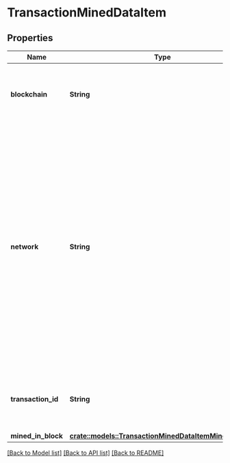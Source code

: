 # TransactionMinedDataItem

## Properties

Name | Type | Description | Notes
------------ | ------------- | ------------- | -------------
**blockchain** | **String** | Represents the specific blockchain protocol name, e.g. Ethereum, Bitcoin, etc. | 
**network** | **String** | Represents the name of the blockchain network used; blockchain networks are usually identical as technology and software, but they differ in data, e.g. - \"mainnet\" is the live network with actual data while networks like \"testnet\", \"ropsten\", \"rinkeby\" are test networks. | 
**transaction_id** | **String** | Defines the unique ID of the specific transaction, i.e. its identification number. | 
**mined_in_block** | [**crate::models::TransactionMinedDataItemMinedInBlock**](TransactionMined_data_item_minedInBlock.md) |  | 

[[Back to Model list]](../README.md#documentation-for-models) [[Back to API list]](../README.md#documentation-for-api-endpoints) [[Back to README]](../README.md)


